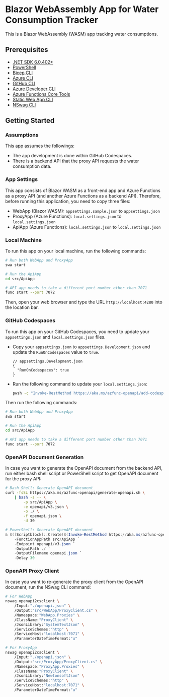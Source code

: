 # Blazor WebAssembly App for Water Consumption Tracker #

This is a Blazor WebAssembly (WASM) app tracking water consumptions.


## Prerequisites ##

* [.NET SDK 6.0.402+](https://dotnet.microsoft.com/en-us/download/dotnet/6.0)
* [PowerShell](https://learn.microsoft.com/powershell/scripting/install/installing-powershell)
* [Bicep CLI](https://learn.microsoft.com/azure/azure-resource-manager/bicep/install)
* [Azure CLI](https://learn.microsoft.com/cli/azure/install-azure-cli)
* [GitHub CLI](https://cli.github.com/manual/installation)
* [Azure Developer CLI](https://learn.microsoft.com/azure/developer/azure-developer-cli/install-azd)
* [Azure Functions Core Tools](https://learn.microsoft.com/azure/azure-functions/functions-run-local)
* [Static Web App CLI](https://azure.github.io/static-web-apps-cli/docs/use/install)
* [NSwag CLI](https://www.npmjs.com/package/nswag)


## Getting Started ##

### Assumptions ###

This app assumes the followings:

* The app development is done within GitHub Codespaces.
* There is a backend API that the proxy API requests the water consumption data.


### App Settings ###

This app consists of Blazor WASM as a front-end app and Azure Functions as a proxy API (and another Azure Functions as a backend API). Therefore, before running this application, you need to copy three files:

* WebApp (Blazor WASM): `appsettings.sample.json` to `appsettings.json`
* ProxyApp (Azure Functions): `local.settings.json` to `local.settings.json`
* ApiApp (Azure Functions): `local.settings.json` to `local.settings.json`


### Local Machine ###

To run this app on your local machine, run the following commands:

```bash
# Run both WebApp and ProxyApp
swa start
```

```bash
# Run the ApiApp
cd src/ApiApp

# API app needs to take a different port number other than 7071
func start --port 7072
```

Then, open your web browser and type the URL `http://localhost:4280` into the location bar.


### GitHub Codespaces ###

To run this app on your GitHub Codespaces, you need to update your `appsettings.json` and `local.settings.json` files.

* Copy your `appsettings.json` to `appsettings.Development.json` and update the `RunOnCodespaces` value to `true`.

    ```jsonc
    // appsettings.Development.json
    {
      "RunOnCodespaces": true
    }
    ```

* Run the following command to update your `local.settings.json`:

    ```bash
    pwsh -c "Invoke-RestMethod https://aka.ms/azfunc-openapi/add-codespaces.ps1 | Invoke-Expression"
    ```

Then run the following commands:

```bash
# Run both WebApp and ProxyApp
swa start
```

```bash
# Run the ApiApp
cd src/ApiApp

# API app needs to take a different port number other than 7071
func start --port 7072
```

### OpenAPI Document Generation ###

In case you want to generate the OpenAPI document from the backend API, run either bash shell script or PowerShell script to get OpenAPI document for the proxy API:

```bash
# Bash Shell: Generate OpenAPI document
curl -fsSL https://aka.ms/azfunc-openapi/generate-openapi.sh \
    | bash -s -- \
        -p src/ApiApp \
        -e openapi/v3.json \
        -o ./ \
        -f openapi.json \
        -d 30
```

```powershell
# PowerShell: Generate OpenAPI document
& $([Scriptblock]::Create($(Invoke-RestMethod https://aka.ms/azfunc-openapi/generate-openapi.ps1))) `
    -FunctionAppPath src/ApiApp `
    -Endpoint openapi/v3.json `
    -OutputPath ./ `
    -OutputFilename openapi.json `
    -Delay 30
```


### OpenAPI Proxy Client ###

In case you want to re-generate the proxy client from the OpenAPI document, run the NSwag CLI command:

```bash
# For WebApp
nswag openapi2csclient \
    /Input:"./openapi.json" \
    /Output:"src/WebApp/ProxyClient.cs" \
    /Namespace:"WebApp.Proxies" \
    /ClassName:"ProxyClient" \
    /JsonLibrary:"SystemTextJson" \
    /ServiceSchemes:"http" \
    /ServiceHost:"localhost:7071" \
    /ParameterDateTimeFormat:"u"

# For ProxyApp
nswag openapi2csclient \
    /Input:"./openapi.json" \
    /Output:"src/ProxyApp/ProxyClient.cs" \
    /Namespace:"ProxyApp.Proxies" \
    /ClassName:"ProxyClient" \
    /JsonLibrary:"NewtonsoftJson" \
    /ServiceSchemes:"http" \
    /ServiceHost:"localhost:7071" \
    /ParameterDateTimeFormat:"u"
```
